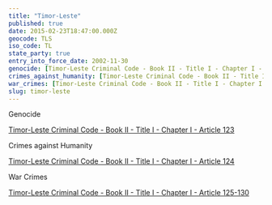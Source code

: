 ```yaml
---
title: "Timor-Leste"
published: true
date: 2015-02-23T18:47:00.000Z
geocode: TLS
iso_code: TL
state_party: true
entry_into_force_date: 2002-11-30
genocide: [Timor-Leste Criminal Code - Book II - Title I - Chapter I - Article 123](https://iccdb.hrlc.net/data/doc/387/keyword/46/)
crimes_against_humanity: [Timor-Leste Criminal Code - Book II - Title I - Chapter I - Article 124](https://iccdb.hrlc.net/data/doc/387/keyword/13/)
war_crimes: [Timor-Leste Criminal Code - Book II - Title I - Chapter I - Article 125-130](https://iccdb.hrlc.net/data/doc/387/keyword/145/)
slug: timor-leste
---
```

Genocide

[Timor-Leste Criminal Code - Book II - Title I - Chapter I - Article 123](https://iccdb.hrlc.net/data/doc/387/keyword/46/)

Crimes against Humanity

[Timor-Leste Criminal Code - Book II - Title I - Chapter I - Article 124](https://iccdb.hrlc.net/data/doc/387/keyword/13/)

War Crimes

[Timor-Leste Criminal Code - Book II - Title I - Chapter I - Article 125-130](https://iccdb.hrlc.net/data/doc/387/keyword/145/)

